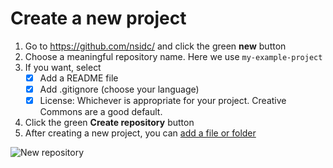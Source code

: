 # Create a new project

1. Go to https://github.com/nsidc/ and click the green **new** button
2. Choose a meaningful repository name. Here we use `my-example-project`
3. If you want, select
   + [X] Add a README file
   + [X] Add .gitignore (choose your language)
   + [X] License: Whichever is appropriate for your project. Creative Commons are a good default.
4. Click the green **Create repository** button
5. After creating a new project, you can [add a file or folder](./60-adding-a-new-file)

![New repository](/_images/gh-new.png)
